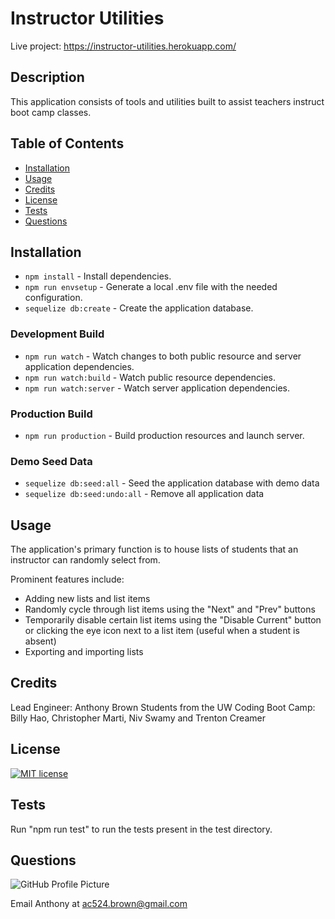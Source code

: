 # Instructor Utilities
Live project: https://instructor-utilities.herokuapp.com/

## Description

This application consists of tools and utilities built to assist teachers instruct boot camp classes.

## Table of Contents

* [Installation](#installation)
* [Usage](#usage)
* [Credits](#credits)
* [License](#license)
* [Tests](#tests)
* [Questions](#questions)

## Installation

* `npm install` - Install dependencies.
* `npm run envsetup` - Generate a local .env file with the needed configuration.
* `sequelize db:create` - Create the application database.

### Development Build

* `npm run watch` - Watch changes to both public resource and server application dependencies.
* `npm run watch:build` - Watch public resource dependencies.
* `npm run watch:server` - Watch server application dependencies.

### Production Build

* `npm run production` - Build production resources and launch server.

### Demo Seed Data

* `sequelize db:seed:all` - Seed the application database with demo data
* `sequelize db:seed:undo:all` - Remove all application data

## Usage

The application's primary function is to house lists of students that an instructor can randomly select from. 

Prominent features include:

* Adding new lists and list items
* Randomly cycle through list items using the "Next" and "Prev" buttons
* Temporarily disable certain list items using the "Disable Current" button or clicking the eye icon next to a list item (useful when a student is absent)
* Exporting and importing lists

## Credits

Lead Engineer: Anthony Brown
Students from the UW Coding Boot Camp: Billy Hao, Christopher Marti, Niv Swamy and Trenton Creamer

## License

[![MIT license](https://img.shields.io/badge/License-MIT-blue.svg)](LICENSE)

## Tests

Run "npm run test" to run the tests present in the test directory.

## Questions

![GitHub Profile Picture](https://github.com/ac524.png)

Email Anthony at <ac524.brown@gmail.com>